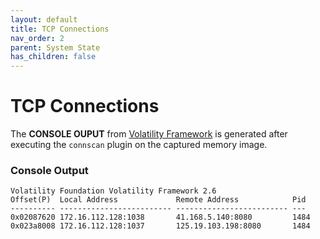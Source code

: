 ```yaml
---
layout: default
title: TCP Connections
nav_order: 2
parent: System State
has_children: false
---
```


# TCP Connections
The **CONSOLE OUPUT** from [Volatility Framework](https://www.volatilityfoundation.org) is generated after executing the ```connscan``` plugin on the captured memory image.

### Console Output
```
Volatility Foundation Volatility Framework 2.6
Offset(P)  Local Address             Remote Address            Pid
---------- ------------------------- ------------------------- ---
0x02087620 172.16.112.128:1038       41.168.5.140:8080         1484
0x023a8008 172.16.112.128:1037       125.19.103.198:8080       1484
```
